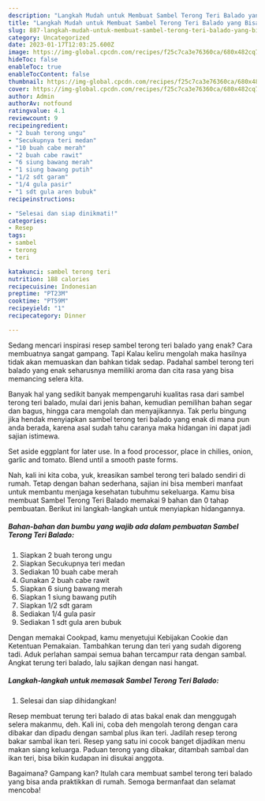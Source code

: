 ```yaml
---
description: "Langkah Mudah untuk Membuat Sambel Terong Teri Balado yang Bisa Manjain Lidah"
title: "Langkah Mudah untuk Membuat Sambel Terong Teri Balado yang Bisa Manjain Lidah"
slug: 887-langkah-mudah-untuk-membuat-sambel-terong-teri-balado-yang-bisa-manjain-lidah
category: Uncategorized
date: 2023-01-17T12:03:25.600Z
image: https://img-global.cpcdn.com/recipes/f25c7ca3e76360ca/680x482cq70/sambel-terong-teri-balado-foto-resep-utama.jpg
hideToc: false
enableToc: true
enableTocContent: false
thumbnail: https://img-global.cpcdn.com/recipes/f25c7ca3e76360ca/680x482cq70/sambel-terong-teri-balado-foto-resep-utama.jpg
cover: https://img-global.cpcdn.com/recipes/f25c7ca3e76360ca/680x482cq70/sambel-terong-teri-balado-foto-resep-utama.jpg
author: Admin
authorAv: notfound
ratingvalue: 4.1
reviewcount: 9
recipeingredient:
- "2 buah terong ungu"
- "Secukupnya teri medan"
- "10 buah cabe merah"
- "2 buah cabe rawit"
- "6 siung bawang merah"
- "1 siung bawang putih"
- "1/2 sdt garam"
- "1/4 gula pasir"
- "1 sdt gula aren bubuk"
recipeinstructions:

- "Selesai dan siap dinikmati!"
categories:
- Resep
tags:
- sambel
- terong
- teri

katakunci: sambel terong teri 
nutrition: 188 calories
recipecuisine: Indonesian
preptime: "PT23M"
cooktime: "PT59M"
recipeyield: "1"
recipecategory: Dinner

---
```



Sedang mencari inspirasi resep sambel terong teri balado yang enak? Cara membuatnya sangat gampang. Tapi Kalau keliru mengolah maka hasilnya tidak akan memuaskan dan bahkan tidak sedap. Padahal sambel terong teri balado yang enak seharusnya memiliki aroma dan cita rasa yang bisa memancing selera kita.


Banyak hal yang sedikit banyak mempengaruhi kualitas rasa dari sambel terong teri balado, mulai dari jenis bahan, kemudian pemilihan bahan segar dan bagus, hingga cara mengolah dan menyajikannya. Tak perlu bingung jika hendak menyiapkan sambel terong teri balado yang enak di mana pun anda berada, karena asal sudah tahu caranya maka hidangan ini dapat jadi sajian istimewa.

Set aside eggplant for later use. In a food processor, place in chilies, onion, garlic and tomato. Blend until a smooth paste forms.


Nah, kali ini kita coba, yuk, kreasikan sambel terong teri balado sendiri di rumah. Tetap dengan bahan sederhana, sajian ini bisa memberi manfaat untuk membantu menjaga kesehatan tubuhmu sekeluarga. Kamu bisa membuat Sambel Terong Teri Balado memakai 9 bahan dan 0 tahap pembuatan. Berikut ini langkah-langkah untuk menyiapkan hidangannya.

<!--inarticleads1-->

##### Bahan-bahan dan bumbu yang wajib ada dalam pembuatan Sambel Terong Teri Balado:

1. Siapkan 2 buah terong ungu
1. Siapkan Secukupnya teri medan
1. Sediakan 10 buah cabe merah
1. Gunakan 2 buah cabe rawit
1. Siapkan 6 siung bawang merah
1. Siapkan 1 siung bawang putih
1. Siapkan 1/2 sdt garam
1. Sediakan 1/4 gula pasir
1. Sediakan 1 sdt gula aren bubuk


Dengan memakai Cookpad, kamu menyetujui Kebijakan Cookie dan Ketentuan Pemakaian. Tambahkan terung dan teri yang sudah digoreng tadi. Aduk perlahan sampai semua bahan tercampur rata dengan sambal. Angkat terung teri balado, lalu sajikan dengan nasi hangat. 

<!--inarticleads2-->

##### Langkah-langkah untuk memasak Sambel Terong Teri Balado:


1. Selesai dan siap dihidangkan!

Resep membuat terung teri balado di atas bakal enak dan menggugah selera makanmu, deh. Kali ini, coba deh mengolah terong dengan cara dibakar dan dipadu dengan sambal plus ikan teri. Jadilah resep terong bakar sambal ikan teri. Resep yang satu ini cocok banget dijadikan menu makan siang keluarga. Paduan terong yang dibakar, ditambah sambal dan ikan teri, bisa bikin kudapan ini disukai anggota. 

Bagaimana? Gampang kan? Itulah cara membuat sambel terong teri balado yang bisa anda praktikkan di rumah. Semoga bermanfaat dan selamat mencoba!
